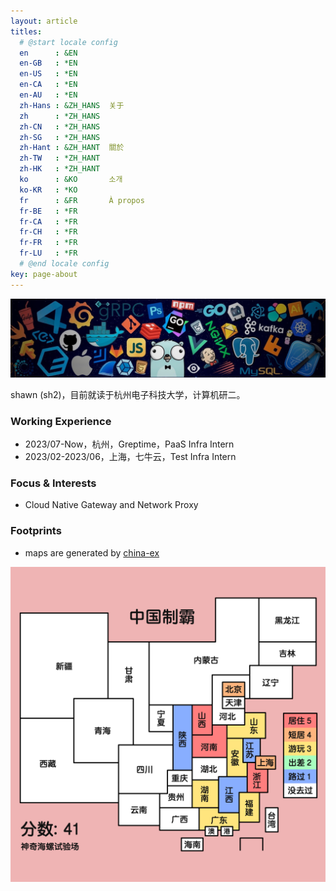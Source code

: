 ```yaml
---
layout: article
titles:
  # @start locale config
  en      : &EN
  en-GB   : *EN
  en-US   : *EN
  en-CA   : *EN
  en-AU   : *EN
  zh-Hans : &ZH_HANS  关于
  zh      : *ZH_HANS
  zh-CN   : *ZH_HANS
  zh-SG   : *ZH_HANS
  zh-Hant : &ZH_HANT  關於
  zh-TW   : *ZH_HANT
  zh-HK   : *ZH_HANT
  ko      : &KO       소개
  ko-KR   : *KO
  fr      : &FR       À propos
  fr-BE   : *FR
  fr-CA   : *FR
  fr-CH   : *FR
  fr-FR   : *FR
  fr-LU   : *FR
  # @end locale config
key: page-about
---
```


![cover](https://raw.githubusercontent.com/shawnh2/shawnh2.github.io/master/assets/about-cover.jpeg)

shawn (sh2)，目前就读于杭州电子科技大学，计算机研二。

### Working Experience

- 2023/07-Now，杭州，Greptime，PaaS Infra Intern
- 2023/02-2023/06，上海，七牛云，Test Infra Intern

### Focus & Interests

- Cloud Native Gateway and Network Proxy

### Footprints

- maps are generated by [china-ex](https://lab.magiconch.com/china-ex/)

![china-ex](https://raw.githubusercontent.com/shawnh2/shawnh2.github.io/master/assets/china-ex.png)
